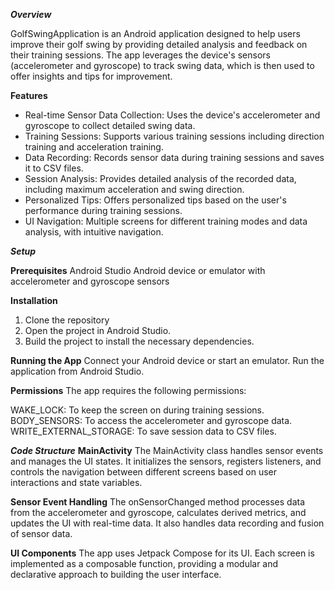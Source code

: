 ***Overview***

GolfSwingApplication is an Android application designed to help users improve their golf swing by providing detailed analysis and feedback on their training sessions. The app leverages the device's sensors (accelerometer and gyroscope) to track swing data, which is then used to offer insights and tips for improvement.

**Features**
- Real-time Sensor Data Collection: Uses the device's accelerometer and gyroscope to collect detailed swing data.
- Training Sessions: Supports various training sessions including direction training and acceleration training.
- Data Recording: Records sensor data during training sessions and saves it to CSV files.
- Session Analysis: Provides detailed analysis of the recorded data, including maximum acceleration and swing direction.
- Personalized Tips: Offers personalized tips based on the user's performance during training sessions.
- UI Navigation: Multiple screens for different training modes and data analysis, with intuitive navigation.

***Setup***

**Prerequisites**
Android Studio
Android device or emulator with accelerometer and gyroscope sensors

**Installation**
1. Clone the repository
2. Open the project in Android Studio.
3. Build the project to install the necessary dependencies.

**Running the App**
Connect your Android device or start an emulator.
Run the application from Android Studio.

**Permissions**
The app requires the following permissions:

WAKE_LOCK: To keep the screen on during training sessions.
BODY_SENSORS: To access the accelerometer and gyroscope data.
WRITE_EXTERNAL_STORAGE: To save session data to CSV files.

***Code Structure***
**MainActivity**
The MainActivity class handles sensor events and manages the UI states. It initializes the sensors, registers listeners, and controls the navigation between different screens based on user interactions and state variables.

**Sensor Event Handling**
The onSensorChanged method processes data from the accelerometer and gyroscope, calculates derived metrics, and updates the UI with real-time data. It also handles data recording and fusion of sensor data.

**UI Components**
The app uses Jetpack Compose for its UI. Each screen is implemented as a composable function, providing a modular and declarative approach to building the user interface.

